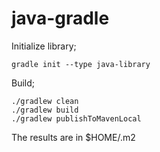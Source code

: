 # java-gradle

Initialize library;

    gradle init --type java-library

Build;

    ./gradlew clean
    ./gradlew build 
    ./gradlew publishToMavenLocal

The results are in $HOME/.m2
